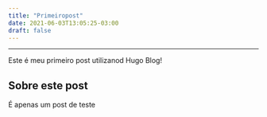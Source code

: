 ```yaml
---
title: "Primeiropost"
date: 2021-06-03T13:05:25-03:00
draft: false
---
```


---
Este é meu primeiro post utilizanod Hugo Blog!

## Sobre este post

É apenas um post de teste